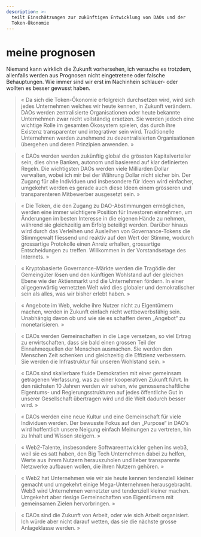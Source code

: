 ```yaml
---
description: >-
  teilt Einschätzungen zur zukünftigen Entwicklung von DAOs und der
  Token-Ökonomie
---
```


# meine prognosen

Niemand kann wirklich die Zukunft vorhersehen, ich versuche es trotzdem, allenfalls werden aus Prognosen nicht eingetretene oder falsche Behauptungen. Wie immer sind wir erst im Nachinhein schlauer- oder wollten es besser gewusst haben.

> « Da sich die Token-Ökonomie erfolgreich durchsetzen wird, wird sich jedes Unternehmen welches wir heute kennen, in Zukunft verändern. DAOs werden zentralisierte Organisationen oder heute bekannte Unternehmen zwar nicht vollständig ersetzen. Sie werden jedoch eine wichtige Rolle im gesamten Ökosystem spielen, das durch ihre Existenz transparenter und integrativer sein wird. Traditionelle Unternehmen werden zunehmend zu dezentralisierten Organisationen übergehen und deren Prinzipien anwenden. »

> « DAOs werden werden zukünftig global die grössten Kapitalverteiler sein, dies ohne Banken, autonom und basierend auf klar definierten Regeln. Die wichtigsten DAOs werden viele Milliarden Dollar verwalten, wobei ich mir bei der Währung Dollar nicht sicher bin. Der Zugang für alle Individuen und insbesondere für Ideen wird einfacher, umgekehrt werden es gerade auch diese Ideen einem grösseren und transparenteren Mitbewerber ausgesetzt sein. »

> « Die Token, die den Zugang zu DAO-Abstimmungen ermöglichen, werden eine immer wichtigere Position für Investoren einnehmen, um Änderungen im besten Interesse in die eigenen Hände zu nehmen, während sie gleichzeitig am Erfolg beteiligt werden. Darüber hinaus wird durch das Verleihen und Ausleihen von Governance-Tokens die Stimmgewalt fliessend und reaktiv auf den Wert der Stimme, wodurch grossartige Protokolle einen Anreiz erhalten, grossartige Entscheidungen zu treffen. Willkommen in der Vorstandsetage des Internets. »

> « Kryptobasierte Governance-Märkte werden die Tragödie der Gemeingüter lösen und den künftigen Wohlstand auf der gleichen Ebene wie der Aktienmarkt und die Unternehmen fördern. In einer allgegenwärtig vernetzten Welt wird dies globaler und demokratischer sein als alles, was wir bisher erlebt haben. »

> « Angebote im Web, welche ihre Nutzer nicht zu Eigentümern machen, werden in Zukunft einfach nicht wettbewerbsfähig sein. Unabhängig davon ob und wie sie es schaffen deren „Angebot“ zu monetarisieren. »

> « DAOs werden Gemeinschaften in die Lage versetzen, so viel Ertrag zu erwirtschaften, dass sie bald einen grossen Teil der Einnahmequellen der Menschen ausmachen. Sie werden den Menschen Zeit schenken und gleichzeitig die Effizienz verbessern. Sie werden die Infrastruktur für unseren Wohlstand sein. »

> « DAOs sind skalierbare fluide Demokratien mit einer gemeinsam getragenen Verfassung, was zu einer kooperativen Zukunft führt. In den nächsten 10 Jahren werden wir sehen, wie genossenschaftliche Eigentums- und Regierungsstrukturen auf jedes öffentliche Gut in unserer Gesellschaft übertragen wird und die Welt dadurch besser wird. »

> « DAOs werden eine neue Kultur und eine Gemeinschaft für viele Individuen werden. Der bewusste Fokus auf den „Purpose“ in DAO’s wird hoffentlich unsere Neigung einfach Meinungen zu vertreten, hin zu Inhalt und Wissen steigern. »

> « Web2-Talente, insbesondere Softwareentwickler gehen ins web3, weil sie es satt haben, den Big Tech Unternehmen dabei zu helfen, Werte aus ihrem Nutzern herauszuholen und lieber transparente Netzwerke aufbauen wollen, die ihren Nutzern gehören. »

> « Web2 hat Unternehmen wie wir sie heute kennen tendenziell kleiner gemacht und umgekehrt einige Mega-Unternehmen herausgebracht. Web3 wird Unternehmen vernetzter und tendenziell kleiner machen. Umgekehrt aber riesige Gemeinschaften von Eigentümern mit gemeinsamen Zielen hervorbringen. »

> « DAOs sind die Zukunft von Arbeit, oder wie sich Arbeit organisiert. Ich würde aber nicht darauf wetten, das sie die nächste grosse Anlageklasse werden. »
